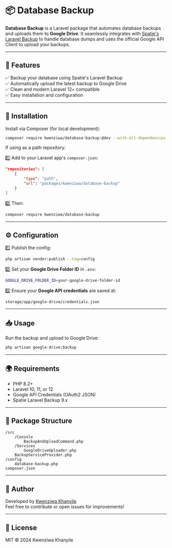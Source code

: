 # 📦 Database Backup

**Database Backup** is a Laravel package that automates database backups and uploads them to **Google Drive**.
It seamlessly integrates with [Spatie's Laravel Backup](https://github.com/spatie/laravel-backup) to handle database dumps and uses the official Google API Client to upload your backups.

---

## 🚀 Features

✅ Backup your database using Spatie's Laravel Backup  
✅ Automatically upload the latest backup to Google Drive  
✅ Clean and modern Laravel 12+ compatible  
✅ Easy installation and configuration

---

## 🔧 Installation

Install via Composer (for local development):

```bash
composer require kwenziwa/database-backup:@dev --with-all-dependencies
```

If using as a path repository:

1️⃣ Add to your Laravel app's `composer.json`:

```json
"repositories": [
    {
        "type": "path",
        "url": "packages/kwenziwa/database-backup"
    }
]
```

2️⃣ Then:

```bash
composer require kwenziwa/database-backup
```

---

## ⚙️ Configuration

1️⃣ Publish the config:

```bash
php artisan vendor:publish --tag=config
```

2️⃣ Set your **Google Drive Folder ID** in `.env`:

```bash
GOOGLE_DRIVE_FOLDER_ID=your-google-drive-folder-id
```

3️⃣ Ensure your **Google API credentials** are saved at:

```
storage/app/google-drive/credentials.json
```

---

## 📥 Usage

Run the backup and upload to Google Drive:

```bash
php artisan google-drive:backup
```

---

## 🌍 Requirements

- PHP 8.2+
- Laravel 10, 11, or 12
- Google API Credentials (OAuth2 JSON)
- Spatie Laravel Backup 9.x

---

## 🧱 Package Structure

```
/src
    /Console
        BackupAndUploadCommand.php
    /Services
        GoogleDriveUploader.php
    BackupServiceProvider.php
/config
    database-backup.php
composer.json
```

---

## 👤 Author

Developed by [Kwenziwa Khanyile](https://github.com/kwenziwa)  
Feel free to contribute or open issues for improvements!

---

## 📄 License

MIT © 2024 Kwenziwa Khanyile
